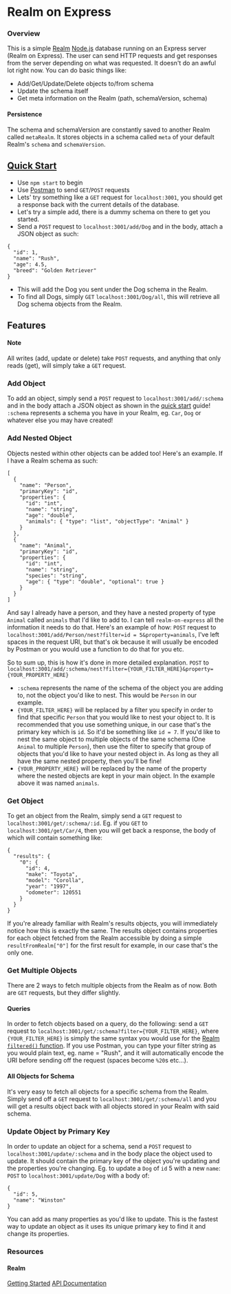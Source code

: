# Realm on Express

### Overview
This is a simple [Realm](http://realm.io) [Node.js](https://realm.io/news/first-object-database-realm-node-js-server/) database running on an Express server (Realm on Express).
The user can send HTTP requests and get responses from the server depending on what was requested.
It doesn't do an awful lot right now.
You can do basic things like:
- Add/Get/Update/Delete objects to/from schema
- Update the schema itself
- Get meta information on the Realm (path, schemaVersion, schema)

#### Persistence
The schema and schemaVersion are constantly saved to another Realm called `metaRealm`. It stores objects in a schema called `meta` of your default Realm's `schema` and `schemaVersion`.

## [Quick Start](#quick-start)
- Use `npm start` to begin
- Use [Postman](https://chrome.google.com/webstore/detail/postman/fhbjgbiflinjbdggehcddcbncdddomop?hl=en) to send `GET`/`POST` requests
- Lets' try something like a `GET` request for `localhost:3001`, you should get a response back with the current details of the database.
- Let's try a simple add, there is a dummy schema on there to get you started.
- Send a `POST` request to `localhost:3001/add/Dog` and in the body, attach a JSON object as such:
```
{
  "id": 1,
  "name": "Rush",
  "age": 4.5,
  "breed": "Golden Retriever"
}
```
- This will add the Dog you sent under the Dog schema in the Realm.
- To find all Dogs, simply `GET` `localhost:3001/Dog/all`, this will retrieve all Dog schema objects from the Realm.

## Features
#### Note
All writes (add, update or delete) take `POST` requests, and anything that only reads (get), will simply take a `GET` request.
### Add Object
To add an object, simply send a `POST` request to `localhost:3001/add/:schema` and in the body attach a JSON object as shown in the [quick start](#quick-start) guide!
`:schema` represents a schema you have in your Realm, eg. `Car`, `Dog` or whatever else you may have created!
### Add Nested Object
Objects nested within other objects can be added too!
Here's an example. If I have a Realm schema as such:
```
[
  {
    "name": "Person",
    "primaryKey": "id",
    "properties": {
      "id": "int",
      "name": "string",
      "age": "double",
      "animals": { "type": "list", "objectType": "Animal" }
    }
  },
  {
    "name": "Animal",
    "primaryKey": "id",
    "properties": {
      "id": "int",
      "name": "string",
      "species": "string",
      "age": { "type": "double", "optional": true }
    }
  }
]
```
And say I already have a person, and they have a nested property of type `Animal` called `animals` that I'd like to add to. I can tell `realm-on-express` all the information it needs to do that.
Here's an example of how:
`POST` request to `localhost:3001/add/Person/nest?filter=id = 5&property=animals`, I've left spaces in the request URI, but that's ok because it will usually be encoded by Postman or you would use a function to do that for you etc.

So to sum up, this is how it's done in more detailed explanation. `POST` to `localhost:3001/add/:schema/nest?filter={YOUR_FILTER_HERE}&property={YOUR_PROPERTY_HERE}`
 - `:schema` represents the name of the schema of the object you are adding to, not the object you'd like to nest. This would be `Person` in our example.
 - `{YOUR_FILTER_HERE}` will be replaced by a filter you specify in order to find that specific `Person` that you would like to nest your object to. It is recommended that you use something unique, in our case that's the primary key which is `id`. So it'd be something like `id = 7`. If you'd like to nest the same object to multiple objects of the same schema (One `Animal` to multiple `Person`), then use the filter to specify that group of objects that you'd like to have your nested object in. As long as they all have the same nested property, then you'll be fine!
 - `{YOUR_PROPERTY_HERE}` will be replaced by the name of the property where the nested objects are kept in your main object. In the example above it was named `animals`.

### Get Object
To get an object from the Realm, simply send a `GET` request to `localhost:3001/get/:schema/:id`. Eg. if you `GET` to `localhost:3001/get/Car/4`, then you will get back a response, the body of which will contain something like:
```
{
  "results": {
    "0": {
	  "id": 4,
	  "make": "Toyota",
	  "model": "Corolla",
	  "year": "1997",
	  "odometer": 120551
    }
  }
}
```
If you're already familiar with Realm's results objects, you will immediately notice how this is exactly the same. The results object contains properties for each object fetched from the Realm accessible by doing a simple `resultFromRealm["0"]` for the first result for example, in our case that's the only one.
### Get Multiple Objects
There are 2 ways to fetch multiple objects from the Realm as of now. Both are `GET` requests, but they differ slightly.
#### Queries
In order to fetch objects based on a query, do the following: send a `GET` request to `localhost:3001/get/:schema?filter={YOUR_FILTER_HERE}`, where `{YOUR_FILTER_HERE}` is simply the same syntax you would use for the [Realm `filtered()` function](https://realm.io/docs/react-native/latest/#filtering). If you use Postman, you can type your filter string as you would plain text, eg. name = "Rush", and it will automatically encode the URI before sending off the request (spaces become `%20`s etc...).
#### All Objects for Schema
It's very easy to fetch all objects for a specific schema from the Realm.
Simply send off a `GET` request to `localhost:3001/get/:schema/all` and you will get a results object back with all objects stored in your Realm with said schema.
### Update Object by Primary Key
In order to update an object for a schema, send a `POST` request to `localhost:3001/update/:schema` and in the body place the object used to update. It should contain the primary key of the object you're updating and the properties you're changing.
Eg. to update a `Dog` of `id` 5 with a new `name`:
`POST` to `localhost:3001/update/Dog` with a body of:
```
{
  "id": 5,
  "name": "Winston"
}
```
You can add as many properties as you'd like to update.
This is the fastest way to update an object as it uses its unique primary key to find it and change its properties.

### Resources
#### Realm
[Getting Started](https://realm.io/docs/react-native/latest/#getting-started)
[API Documentation](https://realm.io/docs/react-native/0.15.0/api/)

